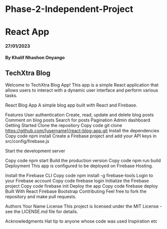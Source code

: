 # Phase-2-Independent-Project
# React App
#### 27/01/2023
#### By Khalif Nhashon Onyango

## TechXtra Blog
Welcome to TechXtra Blog App! This app is a  simple React application that allows users to interact with a dynamic user interface and perform various tasks.

React Blog App
A simple blog app built with React and Firebase.

Features
User authentication
Create, read, update and delete blog posts
Comment on blog posts
Search for posts
Pagination
Admin dashboard
Getting Started
Clone the repository
Copy code
git clone https://github.com/[username]/react-blog-app.git
Install the dependencies
Copy code
npm install
Create a Firebase project and add your API keys in src/config/firebase.js

Start the development server

Copy code
npm start
Build the production version
Copy code
npm run build
Deployment
This app is configured to be deployed on Firebase Hosting.

Install the Firebase CLI
Copy code
npm install -g firebase-tools
Login to your Firebase account
Copy code
firebase login
Initialize the Firebase project
Copy code
firebase init
Deploy the app
Copy code
firebase deploy
Built With
React
Firebase
Bootstrap
Contributing
Feel free to fork the repository and make pull requests.

Authors
Your Name
License
This project is licensed under the MIT License - see the LICENSE.md file for details.

Acknowledgments
Hat tip to anyone whose code was used
Inspiration
etc